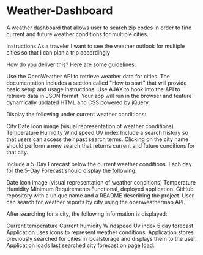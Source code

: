 # Weather-Dashboard
A weather dashboard that allows user to search zip codes in order to find current and future weather conditions for multiple cities.

Instructions
As a traveler I want to see the weather outlook for multiple cities so that I can plan a trip accordingly

How do you deliver this? Here are some guidelines:

Use the OpenWeather API to retrieve weather data for cities. The documentation includes a section called "How to start" that will provide basic setup and usage instructions. Use AJAX to hook into the API to retrieve data in JSON format. Your app will run in the browser and feature dynamically updated HTML and CSS powered by jQuery.

Display the following under current weather conditions:

City
Date
Icon image (visual representation of weather conditions)
Temperature
Humidity
Wind speed
UV index
Include a search history so that users can access their past search terms. Clicking on the city name should perform a new search that returns current and future conditions for that city.

Include a 5-Day Forecast below the current weather conditions. Each day for the 5-Day Forecast should display the following:

Date
Icon image (visual representation of weather conditions)
Temperature
Humidity
Minimum Requirements
Functional, deployed application. GitHub repository with a unique name and a README describing the project. User can search for weather reports by city using the openweathermap API.

After searching for a city, the following information is displayed:

Current temperature
Current humidity
Windspeed
Uv index
5 day forecast
Application uses icons to represent weather conditions. Application stores previously searched for cities in localstorage and displays them to the user. Application loads last searched city forecast on page load.  
